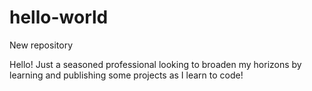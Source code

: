# hello-world
New repository

Hello!
Just a seasoned professional looking to broaden my horizons by learning and publishing some projects as I learn to code!
